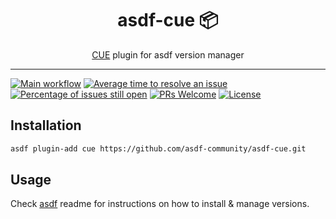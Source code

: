 <div align="center">
<h1>asdf-cue 📦</h1>
<span><a href="https://cuelang.org">CUE</a> plugin for asdf version manager</span>
</div>
<hr />

[![Main workflow](https://github.com/asdf-community/asdf-cue/workflows/Main%20workflow/badge.svg)](https://github.com/asdf-community/asdf-cue/actions)
[![Average time to resolve an issue](https://isitmaintained.com/badge/resolution/asdf-community/asdf-cue.svg)](https://isitmaintained.com/project/asdf-community/asdf-cue "Average time to resolve an issue")
[![Percentage of issues still open](https://isitmaintained.com/badge/open/asdf-community/asdf-cue.svg)](https://isitmaintained.com/project/asdf-community/asdf-cue "Percentage of issues still open")
[![PRs Welcome](https://img.shields.io/badge/PRs-welcome-brightgreen.svg)](http://makeapullrequest.com)
[![License](https://img.shields.io/github/license/asdf-community/asdf-cue?color=brightgreen)](https://github.com/asdf-community/asdf-cue/blob/master/LICENSE)

## Installation

```bash
asdf plugin-add cue https://github.com/asdf-community/asdf-cue.git
```

## Usage

Check [asdf](https://github.com/asdf-vm/asdf) readme for instructions on how to
install & manage versions.
